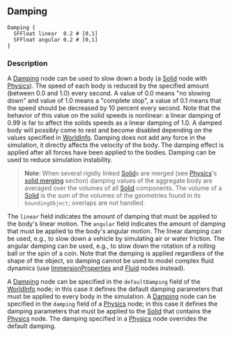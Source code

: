 ## Damping

```
Damping {
  SFFloat linear  0.2 # [0,1]
  SFFloat angular 0.2 # [0,1]
}
```

### Description

A [Damping](#damping) node can be used to slow down a body (a [Solid](solid.md)
node with [Physics](physics.md)). The speed of each body is reduced by the
specified amount (between 0.0 and 1.0) every second. A value of 0.0 means "no
slowing down" and value of 1.0 means a "complete stop", a value of 0.1 means
that the speed should be decreased by 10 percent every second. Note that the
behavior of this value on the solid speeds is nonlinear: a linear damping of
0.99 is far to affect the solids speeds as a linear damping of 1.0. A damped
body will possibly come to rest and become disabled depending on the values
specified in [WorldInfo](worldinfo.md). Damping does not add any force in the
simulation, it directly affects the velocity of the body. The damping effect is
applied after all forces have been applied to the bodies. Damping can be used to
reduce simulation instability.

> **Note**:
When several rigidly linked [Solid](solid.md)s are merged (see
[Physics](physics.md)'s [solid
merging](physics.md#implicit-solid-merging-and-joints) section) damping values
of the aggregate body are averaged over the volumes of all [Solid](solid.md)
components. The volume of a [Solid](solid.md) is the sum of the volumes of the
geometries found in its `boundingObject`; overlaps are not handled.

The `linear` field indicates the amount of damping that must be applied to the
body's linear motion. The `angular` field indicates the amount of damping that
must be applied to the body's angular motion. The linear damping can be used,
e.g., to slow down a vehicle by simulating air or water friction. The angular
damping can be used, e.g., to slow down the rotation of a rolling ball or the
spin of a coin. Note that the damping is applied regardless of the shape of the
object, so damping cannot be used to model complex fluid dynamics (use
[ImmersionProperties](immersionproperties.md) and [Fluid](fluid.md) nodes
instead).

A [Damping](#damping) node can be specified in the `defaultDamping` field of the
[WorldInfo](worldinfo.md) node; in this case it defines the default damping
parameters that must be applied to every body in the simulation. A
[Damping](#damping) node can be specified in the `damping` field of a
[Physics](physics.md) node; in this case it defines the damping parameters that
must be applied to the [Solid](solid.md) that contains the [Physics](physics.md)
node. The damping specified in a [Physics](physics.md) node overrides the
default damping.
